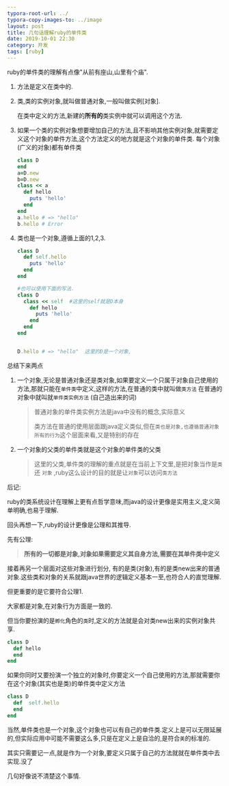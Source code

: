 ```yaml
---
typora-root-url: ../
typora-copy-images-to: ../image
layout: post
title: 几句话理解ruby的单件类
date: 2019-10-01 22:30
category: 开发
tags: [ruby]
---
```




ruby的单件类的理解有点像"从前有座山,山里有个庙".



1. 方法是定义在类中的.

2. 类,类的实例对象,就叫做普通对象,一般叫做实例[对象]. 

   在类中定义的方法,新建的**所有的**类实例中就可以调用这个方法.

3. 如果一个类的实例对象想要增加自己的方法,且不影响其他实例对象,就需要定义这个对象的单件方法,这个方法定义的地方就是这个对象的单件类. 每个对象(广义的对象)都有单件类

   ```ruby
   class D
   end
   a=D.new
   b=D.new
   class << a
     def hello
       puts 'hello'
     end
   end
   a.hello # => "hello"
   b.hello # Error
   ```

4. 类也是一个对象,遵循上面的1,2,3.

   ```ruby
   class D
     def self.hello
       puts 'hello'
     end
   end
   
   #也可以使用下面的写法.
   class D
     class << self  #这里的self就是D本身
       def hello
         puts 'hello'
       end
     end
   end
   
   
   D.hello # => "hello"  这里的D是一个对象,
   
   ```

   

总结下来两点

1. 一个对象,无论是普通对象还是类对象,如果要定义一个只属于对象自己使用的方法,那就只能在`单件类`中定义,这样的方法,在普通的类中就叫做`类方法` 在普通的对象中就叫就`单件类实例方法` (自己造出来的词)

   > 普通对象的单件类实例方法是java中没有的概念,实际意义
   >
   > 类方法在普通的使用层面跟java定义类似,但在`类也是对象,也遵循普通对象所有的行为`这个层面来看,又是特别的存在

2. 一个对象的父类的单件类就是这个对象的单件类的父类

   >这里的父类,单件类的理解的重点就是在当前上下文里,是把对象当作是`类`还 `对象` ,ruby这么设计的目的就是让`对象`可以访问`类方法`



后记:

ruby的类系统设计在理解上更有点哲学意味,而java的设计更像是实用主义,定义简单明确,也易于理解.

回头再想一下,ruby的设计更像是公理和其推导.

先有公理:

> **所有的一切都是对象,对象如果需要定义其自身方法,需要在其单件类中定义**

接着再另一个层面对这些对象进行划分, 有的是类(对象),有的是类new出来的普通对象.这些类和对象的关系就跟java世界的逻辑定义基本一至,也符合人的直觉理解.  

但更重要的是它要符合公理1.



大家都是对象,在对象行为方面是一致的.

但当你要扮演的是`孵化`角色的`类`时,定义的方法就是会对类new出来的实例对象共享.

```ruby
class D
  def hello
  end
end
```



 如果你同时又要扮演一个独立的对象时,你要定义一个自己使用的方法,那就需要你在这个对象(其实也是类)的单件类中定义方法

```ruby
class D
  def  self.hello
  end
end
```

当然,单件类也是一个对象,这个对象也可以有自己的单件类.定义上是可以无限延展的,但实际应用中可能不需要这么多,只是在定义上是自洽的,是符合`美`的标准的.



其实只需要记一点,就是作为一个对象,要定义只属于自己的方法就就在单件类中去实现.没了



几句好像说不清楚这个事情.